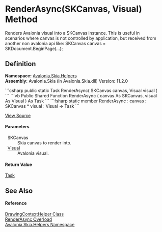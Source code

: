 # RenderAsync(SKCanvas, Visual) Method


Renders Avalonia visual into a SKCanvas instance. This is useful in scenarios where canvas is not controlled by application, but received from another non avalonia api like: SKCanvas canvas = SKDocument.BeginPage(...);



## Definition
**Namespace:** <a href="N_Avalonia_Skia_Helpers">Avalonia.Skia.Helpers</a>  
**Assembly:** Avalonia.Skia (in Avalonia.Skia.dll) Version: 11.2.0

<Tabs groupId="api-code-preview">
<TabItem value="csharp" label="C#">
```csharp
public static Task RenderAsync(
	SKCanvas canvas,
	Visual visual
)
```
</TabItem>
<TabItem value="vb" label="VB">
```vb
Public Shared Function RenderAsync ( 
	canvas As SKCanvas,
	visual As Visual
) As Task
```
</TabItem>
<TabItem value="fsharp" label="F#">
```fsharp
static member RenderAsync : 
        canvas : SKCanvas * 
        visual : Visual -> Task 
```
</TabItem>
</Tabs>



<a href="https://github.com/AvaloniaUI/Avalonia/tree/master/src/Skia/Avalonia.Skia/Helpers/DrawingContextHelper.cs#L15" title="View the source code">View Source</a>



#### Parameters
<dl><dt>  SKCanvas</dt><dd>Skia canvas to render into.</dd><dt>  <a href="T_Avalonia_Visual">Visual</a></dt><dd>Avalonia visual.</dd></dl>

#### Return Value
<a href="https://learn.microsoft.com/dotnet/api/system.threading.tasks.task" target="_blank" rel="noopener noreferrer">Task</a>

## See Also


#### Reference
<a href="T_Avalonia_Skia_Helpers_DrawingContextHelper">DrawingContextHelper Class</a>  
<a href="Overload_Avalonia_Skia_Helpers_DrawingContextHelper_RenderAsync">RenderAsync Overload</a>  
<a href="N_Avalonia_Skia_Helpers">Avalonia.Skia.Helpers Namespace</a>  
